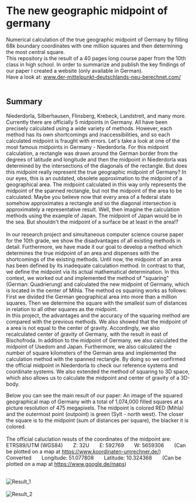 # The new geographic midpoint of germany
Numerical calculation of the true geographic midpoint of Germany by filling 68k  boundary coordinates with one million squares and then determining the most central square. <br/>
This repository is the result of a 40 pages long course paper from the 10th class in high school. In order to summarize and publish the key findings of our paper I created a website (only available in German). <br/>
Have a look at: <a href="https://www.der-mittelpunkt-deutschlands-neu-berechnet.com/">www.der-mittelpunkt-deutschlands-neu-berechnet.com/</a><br /><br />

## Summary

Niederdorla, Silberhausen, Flinsberg, Krebeck, Landstreit, and many more. Currently there are officially 5 midpoints in Germany. All have been precisely calculated using a wide variety of methods. However, each method has its own shortcomings and inaccessibilities, and so each calculated midpoint is fraught with errors. Let's take a look at one of the most famous midpoints in Germany - Niederdorla. For this midpoint calculation, a rectangle was drawn around the German border from the degrees of latitude and longitude and then the midpoint in Niederdorla was determined by the intersections of the diagonals of the rectangle. But does this midpoint really represent the true geographic midpoint of Germany? In our eyes, this is an outdated, obsolete approximation to the midpoint of a geographical area. The midpoint calculated in this way only represents the midpoint of the spanned rectangle, but not the midpoint of the area to be calculated. Maybe you believe now that every area of a federal state somehow approximates a rectangle and so the diagonal intersection is approximately a representative result. Well, then imagine the calculation methods using the example of Japan. The midpoint of Japan would be in the sea. But shouldn't the midpoint of a surface be at least in the area!? <br/><br/>
In our research project and simultaneous computer science course paper for the 10th grade, we show the disadvantages of all existing methods in detail. Furthermore, we have made it our goal to develop a method which determines the true midpoint of an area and dispenses with the shortcomings of the existing methods. Until now, the midpoint of an area has been defined by its inadequate calculation method. In contrast to that, we define the midpoint via its actual mathematical determination. In this context, we worked out and implemented the method of "squaring" (German: Quadrierung) and calculated the new midpoint of Germany, which is located in the center of Mihla. The method os squaring works as follows: First we divided the German geographical area into more than a million squares. Then we determine the square with the smallest sum of distances in relation to all other squares as the midpoint. <br/>
In this project, the advantages and the accuracy of the squaring method are compared with the previous methods. We also showed that the midpoint of a area is not equal to the center of gravity. Accordingly, we also recalculated center of gravity of Germany, with the result in east of Bischofroda. In addition to the midpoint of Germany, we also calculated the midpoint of Usedom and Japan. Furthermore, we also calculated the number of square kilometers of the German area and implemented the calculation method with the spanned rectangle. By doing so we confirmed the official midpoint in Niederdorla to check our reference systems and coordinate systems. We also extended the method of squaring to 3D space, which also allows us to calculate the midpoint and center of gravity of a 3D-body.

Below you can see the main result of our paper: An image of the squared geographical map of Germany with a total of 1,074,000 filled squares at a picture resolution of 475 megapixels. The midpoint is colored RED (Mihla) and the outermost point (outpoint) is green (Sylt - north west). The closer the square is to the midpoint (sum of distances per square), the blacker it is colored. <br/><br/>
The official caluclation resuts of the coordinates of the midpoint are: <br/>
ETRS89/UTM (WGS84)  Z: 32U  E: 592769  W: 5659306  (Can be plotted on a map at https://www.koordinaten-umrechner.de/)<br/>
Converted  Longitude: 51.077808  Latitude: 10.324368  (Can be plotted on a map at https://www.google.de/maps)
<br/><br/>

![Result_1](https://github.com/adriankuehn/midpoint_of_germany/blob/main/Images/squaring_bounded_accy_1500_cropped.png)
<br/><br/>
![Result_2](https://github.com/adriankuehn/midpoint_of_germany/blob/main/Images/squaring_continous_accy_1500_cropped.png)

